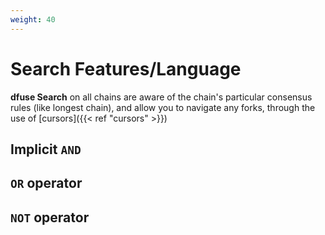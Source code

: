 ```yaml
---
weight: 40
---
```


# Search Features/Language

**dfuse Search** on all chains are aware of the chain's particular
consensus rules (like longest chain), and allow you to navigate any
forks, through the use of [cursors]({{< ref "cursors" >}})

## Implicit `AND`

## `OR` operator

## `NOT` operator
